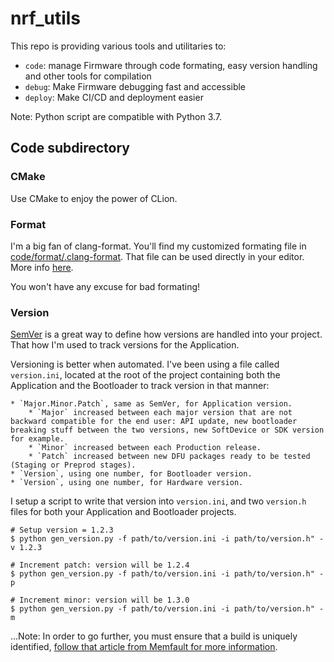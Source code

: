# nrf_utils

This repo is providing various tools and utilitaries to: 
* `code`: manage Firmware through code formating, easy version handling and other tools for compilation
* `debug`: Make Firmware debugging fast and accessible 
* `deploy`: Make CI/CD and deployment easier

Note: Python script are compatible with Python 3.7.

## Code subdirectory

### CMake

Use CMake to enjoy the power of CLion.

### Format

I'm a big fan of clang-format. You'll find my customized formating file in [code/format/.clang-format](code/format/.clang-format). That file can be used directly in your editor. More info [here](https://clang.llvm.org/docs/ClangFormat.html).

You won't have any excuse for bad formating!

### Version

[SemVer](https://semver.org/) is a great way to define how versions are handled into your project. That how I'm used to track versions for the Application.

Versioning is better when automated. I've been using a file called `version.ini`, located at the root of the project containing both the Application and the Bootloader to track version in that manner: 

	* `Major.Minor.Patch`, same as SemVer, for Application version.
		* `Major` increased between each major version that are not backward compatible for the end user: API update, new bootloader breaking stuff between the two versions, new SoftDevice or SDK version for example.
		* `Minor` increased between each Production release.
		* `Patch` increased between new DFU packages ready to be tested (Staging or Preprod stages).
	* `Version`, using one number, for Bootloader version.
	* `Version`, using one number, for Hardware version.

I setup a script to write that version into `version.ini`, and two `version.h` files for both your Application and Bootloader projects.

```
# Setup version = 1.2.3
$ python gen_version.py -f path/to/version.ini -i path/to/version.h" -v 1.2.3

# Increment patch: version will be 1.2.4
$ python gen_version.py -f path/to/version.ini -i path/to/version.h" -p

# Increment minor: version will be 1.3.0
$ python gen_version.py -f path/to/version.ini -i path/to/version.h" -m
```

...Note: In order to go further, you must ensure that a build is uniquely identified, [follow that article from Memfault for more information](https://interrupt.memfault.com/blog/gnu-build-id-for-firmware).
